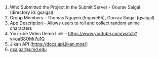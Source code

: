1. Who Submitted the Project in the Submit Server - Gourav Saigal (directory id: gsaigal)
2. Group Members - Thomas Nguyen (tnguye65), Gourav Saigal (gsaigal)
3. App Description - Allows users to roll and collect random anime characters
4. YouTube Video Demo Link - https://www.youtube.com/watch?v=oaB8OMr7u1Q
5. Jikan API (https://docs.api.jikan.moe/)
6. gsaigal@umd.edu


